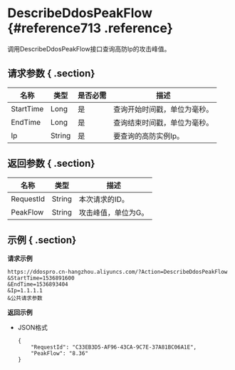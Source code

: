 # DescribeDdosPeakFlow {#reference713 .reference}

调用DescribeDdosPeakFlow接口查询高防Ip的攻击峰值。

## 请求参数 { .section}

|名称|类型|是否必需|描述|
|--|--|----|--|
|StartTime|Long|是|查询开始时间戳，单位为毫秒。|
|EndTime|Long|是|查询结束时间戳，单位为毫秒。|
|Ip|String|是|要查询的高防实例Ip。|

## 返回参数 { .section}

|名称|类型|描述|
|--|--|--|
|RequestId|String|本次请求的ID。|
|PeakFlow|String|攻击峰值，单位为G。|

## 示例 { .section}

**请求示例**

```language-shell
https://ddospro.cn-hangzhou.aliyuncs.com/?Action=DescribeDdosPeakFlow
&StartTime=1536891600
&EndTime=1536893404
&Ip=1.1.1.1
&公共请求参数

```

**返回示例**

-   JSON格式

    ```language-json
    {
    	"RequestId": "C33EB3D5-AF96-43CA-9C7E-37A81BC06A1E",
        "PeakFlow": "8.36"
    }
    
    ```


